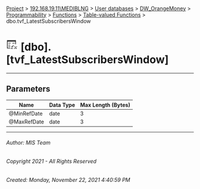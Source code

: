 #### 

[Project](../../../../../../index.md) > [192.168.19.11\\MEDIBLNG](../../../../../index.md) > [User databases](../../../../index.md) > [DW_OrangeMoney](../../../index.md) > [Programmability](../../index.md) > [Functions](../index.md) > [Table-valued Functions](Table-valued_Functions.md) > dbo.tvf_LatestSubscribersWindow

# ![Table-valued Functions](../../../../../../Images/Function_Table32.png) [dbo].[tvf_LatestSubscribersWindow]

---

## <a name="#parameters"></a>Parameters

| Name | Data Type | Max Length (Bytes) |
|---|---|---|
| @MinRefDate | date | 3 |
| @MaxRefDate | date | 3 |


---

###### Author:  MIS Team

###### Copyright 2021 - All Rights Reserved

###### Created: Monday, November 22, 2021 4:40:59 PM

